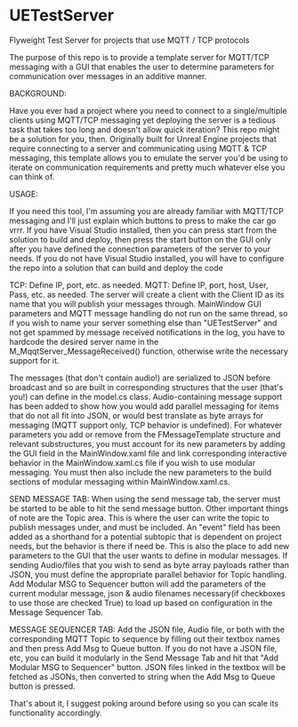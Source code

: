 # UETestServer
Flyweight Test Server for projects that use MQTT / TCP protocols

The purpose of this repo is to provide a template server for MQTT/TCP messaging with a GUI that enables the user to determine parameters for communication over messages in an additive manner.

BACKGROUND:

Have you ever had a project where you need to connect to a single/multiple clients using MQTT/TCP messaging yet deploying the server is a tedious task that takes too long and doesn't allow quick iteration?
This repo might be a solution for you, then. Originally built for Unreal Engine projects that require connecting to a server and communicating using MQTT & TCP messaging, this template allows you to emulate the server you'd be using to iterate on communication requirements and pretty much whatever else you can think of.

USAGE:

If you need this tool, I'm assuming you are already familiar with MQTT/TCP messaging and I'll just explain which buttons to press to make the car go vrrr.
If you have Visual Studio installed, then you can press start from the solution to build and deploy, then press the start button on the GUI only after you have defined the connection parameters of the server to your needs. If you do not have Visual Studio installed, you will have to configure the repo into a solution that can build and deploy the code

TCP: Define IP, port, etc. as needed.
MQTT: Define IP, port, host, User, Pass, etc. as needed. The server will create a client with the Client ID as its name that you will publish your messages through. MainWindow GUI parameters and MQTT message handling do not run on the same thread, so if you wish to name your server something else than "UETestServer" and not get spammed by message received notifications in the log, you have to hardcode the desired server name in the M_MqqtServer_MessageReceived() function, otherwise write the necessary support for it.

The messages (that don't contain audio!) are serialized to JSON before broadcast and so are built in corresponding structures that the user (that's you!) can define in the model.cs class. Audio-containing message support has been added to show how you would add parallel messaging for items that do not all fit into JSON, or would best translate as byte arrays for messaging (MQTT support only, TCP behavior is undefined).
For whatever parameters you add or remove from the FMessageTemplate structure and relevant substructures, you must account for its new parameters by adding the GUI field in the MainWindow.xaml file and link corresponding interactive behavior in the MainWindow.xaml.cs file if you wish to use modular messaging. You must then also include the new parameters to the build sections of modular messaging within MainWindow.xaml.cs. 

SEND MESSAGE TAB:
When using the send message tab, the server must be started to be able to hit the send message button. Other important things of note are the Topic area. This is where the user can write the topic to publish messages under, and must be included. An "event" field has been added as a shorthand for a potential subtopic that is dependent on project needs, but the behavior is there if need be. This is also the place to add new parameters to the GUI that the user wants to define in modular messages. If sending Audio/files that you wish to send as byte array payloads rather than JSON, you must define the appropriate parallel behavior for Topic handling. Add Modular MSG to Sequencer button will add the parameters of the current modular message, json & audio filenames necessary(if checkboxes to use those are checked True) to load up based on configuration in the Message Sequencer Tab.

MESSAGE SEQUENCER TAB:
Add the JSON file, Audio file, or both with the corresponding MQTT Topic to sequence by filling out their textbox names and then press Add Msg to Queue button. If you do not have a JSON file, etc, you can build it modularly in the Send Message Tab and hit that "Add Modular MSG to Sequencer" button. JSON files linked in the textbox will be fetched as JSONs, then converted to string when the Add Msg to Queue button is pressed.

That's about it, I suggest poking around before using so you can scale its functionality accordingly.

